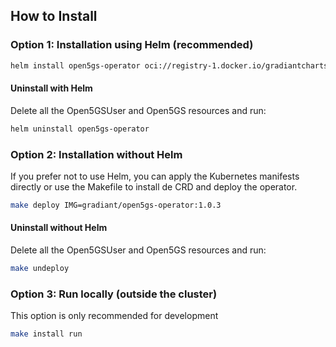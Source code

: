 ## How to Install

### Option 1: Installation using Helm (recommended)
```bash
helm install open5gs-operator oci://registry-1.docker.io/gradiantcharts/open5gs-operator --version 1.0.3
```

#### Uninstall with Helm

Delete all the Open5GSUser and Open5GS resources and run:

```bash
helm uninstall open5gs-operator 
   ```

### Option 2: Installation without Helm

If you prefer not to use Helm, you can apply the Kubernetes manifests directly or use the Makefile to install de CRD and deploy the operator.

```bash
make deploy IMG=gradiant/open5gs-operator:1.0.3
```

#### Uninstall without Helm

Delete all the Open5GSUser and Open5GS resources and run:

```bash
make undeploy
```

### Option 3: Run locally (outside the cluster)

This option is only recommended for development

```bash
make install run
```